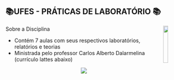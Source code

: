 ## 📚UFES - PRÁTICAS DE LABORATÓRIO 📚
<img align="right" width="16%" src="https://user-images.githubusercontent.com/80075307/220129072-48d5ff96-a10d-4e0b-9024-9374bee2c0c2.svg">

Sobre a Disciplina
  * Contém 7 aulas com seus respectivos laboratórios, relatórios e teorias
  * Ministrada pelo professor Carlos Alberto Dalarmelina (currículo lattes abaixo)
  
<div align="center">
    <a href="http://lattes.cnpq.br/4370076834892764" target="_blank"
      ><img
        src="https://img.shields.io/badge/-Currículo Lattes-%230077B5?style=for-the-badge&logo=linkedin&logoColor=white"
        target="_blank"
  </div>
